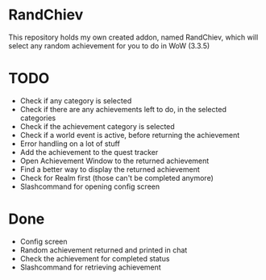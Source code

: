 # RandChiev
This repository holds my own created addon, named RandChiev, which will select any random achievement for you to do in WoW (3.3.5)

# TODO
- Check if any category is selected
- Check if there are any achievements left to do, in the selected categories
- Check if the achievement category is selected
- Check if a world event is active, before returning the achievement
- Error handling on a lot of stuff
- Add the achievement to the quest tracker
- Open Achievement Window to the returned achievement
- Find a better way to display the returned achievement
- Check for Realm first (those can't be completed anymore)
- Slashcommand for opening config screen

# Done
- Config screen
- Random achievement returned and printed in chat
- Check the achievement for completed status
- Slashcommand for retrieving achievement
